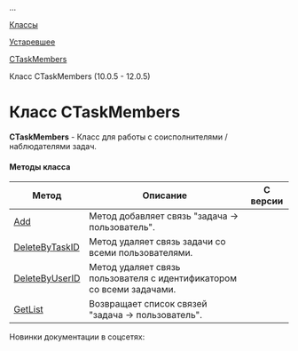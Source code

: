 ...

[Классы](/api_help/tasks/classes/index.php)

[Устаревшее](/api_help/tasks/classes/deprecated/index.php)

[CTaskMembers](/api_help/tasks/classes/deprecated/ctaskmembers/index.php)

Класс CTaskMembers (10.0.5 - 12.0.5)

Класс CTaskMembers
==================

**CTaskMembers** - Класс для работы с соисполнителями / наблюдателями задач.

#### Методы класса

| Метод | Описание | С версии |
| --- | --- | --- |
| [Add](/api_help/tasks/classes/deprecated/ctaskmembers/add.php) | Метод добавляет связь "задача -> пользователь". |  |
| [DeleteByTaskID](/api_help/tasks/classes/deprecated/ctaskmembers/deletebytaskid.php) | Метод удаляет связь задачи со всеми пользователями. |  |
| [DeleteByUserID](/api_help/tasks/classes/deprecated/ctaskmembers/deletebyuserid.php) | Метод удаляет связь пользователя с идентификатором со всеми задачами. |  |
| [GetList](/api_help/tasks/classes/deprecated/ctaskmembers/getlist.php) | Возвращает список связей "задача -> пользователь". |  |

Новинки документации в соцсетях: